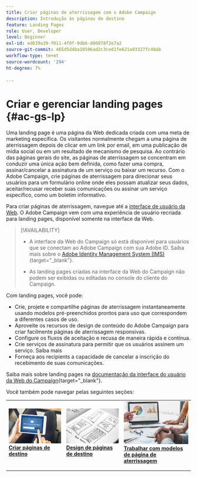 ```yaml
---
title: Criar páginas de aterrissagem com o Adobe Campaign
description: Introdução às páginas de destino
feature: Landing Pages
role: User, Developer
level: Beginner
exl-id: ad639a39-f011-4f0f-9db6-d06078f2e7a2
source-git-commit: 465d5d4ba10596ad2c3ced1fe621a93327fc48ab
workflow-type: tm+mt
source-wordcount: '294'
ht-degree: 7%

---
```


# Criar e gerenciar landing pages {#ac-gs-lp}

Uma landing page é uma página da Web dedicada criada com uma meta de marketing específica. Os visitantes normalmente chegam a uma página de aterrissagem depois de clicar em um link por email, em uma publicação de mídia social ou em um resultado de mecanismo de pesquisa. Ao contrário das páginas gerais do site, as páginas de aterrissagem se concentram em conduzir uma única ação bem definida, como fazer uma compra, assinar/cancelar a assinatura de um serviço ou baixar um recurso. Com o Adobe Campaign, crie páginas de aterrissagem para direcionar seus usuários para um formulário online onde eles possam atualizar seus dados, aceitar/recusar receber suas comunicações ou assinar um serviço específico, como um boletim informativo.

Para criar páginas de aterrissagem, navegue até a [interface de usuário da Web](../start/campaign-ui.md#campaign-web-user-interface-ac-web-ui). O Adobe Campaign vem com uma experiência de usuário recriada para landing pages, disponível somente na interface da Web.

>[!AVAILABILITY]
>
>* A interface da Web do Campaign só está disponível para usuários que se conectam ao Adobe Campaign com sua Adobe ID. Saiba mais sobre o [Adobe Identity Management System (IMS)](https://helpx.adobe.com/br/enterprise/using/identity.html){target="_blank"}.
>
>* As landing pages criadas na interface da Web do Campaign não podem ser exibidas ou editadas no console do cliente do Campaign.
>

Com landing pages, você pode:

* Crie, projete e compartilhe páginas de aterrissagem instantaneamente usando modelos pré-preenchidos prontos para uso que correspondem a diferentes casos de uso.
* Aproveite os recursos de design de conteúdo do Adobe Campaign para criar facilmente páginas de aterrissagem responsivas.
* Configure os fluxos de aceitação e recusa de maneira rápida e contínua.
* Crie serviços de assinatura para permitir que os usuários assinem um serviço. Saiba mais
* Forneça aos recipients a capacidade de cancelar a inscrição do recebimento de suas comunicações.


Saiba mais sobre landing pages na [documentação da interface do usuário da Web do Campaign](https://experienceleague.adobe.com/en/docs/campaign-web/v8/landing-pages/get-started-lp){target="_blank"}.

Você também pode navegar pelas seguintes seções:

<table style="table-layout:fixed"><tr style="border: 0;">
<td>
<a href="https://experienceleague.adobe.com/en/docs/campaign-web/v8/landing-pages/create-lp">
<img alt="Lead" src="assets/do-not-localize/lp-subscription.jpeg">
</a>
<div><a href="https://experienceleague.adobe.com/en/docs/campaign-web/v8/landing-pages/create-lp"><strong>Criar páginas de destino</strong>
</div>
<p>
</td>
<td>
<a href="https://experienceleague.adobe.com/en/docs/campaign-web/v8/landing-pages/lp-content">
<img alt="Validação" src="assets/do-not-localize//lp-design.jpg">
</a>
<div>
<a href="https://experienceleague.adobe.com/en/docs/campaign-web/v8/landing-pages/lp-content"><strong>Design de páginas de destino</strong></a>
</div>
<p>
</td>
<td>
<a href="https://experienceleague.adobe.com/en/docs/campaign-web/v8/landing-pages/lp-templates">
<img alt="Validação" src="assets/do-not-localize/lp-reporting.jpg">
</a>
<div>
<a href="https://experienceleague.adobe.com/en/docs/campaign-web/v8/landing-pages/lp-templates"><strong>Trabalhar com modelos de página de aterrissagem</strong></a>
</div>
<p>
</td>
</tr></table>
